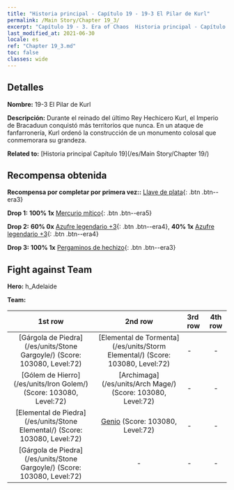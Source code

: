 ```yaml
---
title: "Historia principal - Capítulo 19 - 19-3 El Pilar de Kurl"
permalink: /Main Story/Chapter 19_3/
excerpt: "Capítulo 19 - 3. Era of Chaos  Historia principal - Capítulo 19_3. 19-3 El Pilar de Kurl"
last_modified_at: 2021-06-30
locale: es
ref: "Chapter 19_3.md"
toc: false
classes: wide
---
```


## Detalles

 **Nombre:** 19-3 El Pilar de Kurl

 **Descripción:** Durante el reinado del último Rey Hechicero Kurl, el Imperio de Bracaduun conquistó más territorios que nunca. En un ataque de fanfarronería, Kurl ordenó la construcción de un monumento colosal que conmemorara su grandeza.

 **Related to:** [Historia principal Capítulo 19](/es/Main Story/Chapter 19/)

## Recompensa obtenida

 **Recompensa por completar por primera vez::** [Llave de plata](/ItemsES/con_693/){: .btn .btn--era3}

 **Drop 1:** **100% 1x** [Mercurio mítico](/ItemsES/mat_63/){: .btn .btn--era5}

 **Drop 2:** **60% 0x** [Azufre legendario +3](/ItemsES/mat_57/){: .btn .btn--era4}, **40% 1x** [Azufre legendario +3](/ItemsES/mat_57/){: .btn .btn--era4}

 **Drop 3:** **100% 1x** [Pergaminos de hechizo](/ItemsES/con_694/){: .btn .btn--era3}


## Fight against Team
 **Hero:** h_Adelaide

 **Team:**


  | 1st row | 2nd row | 3rd row | 4th row |
  |:----:|:----:|:----|:----:|
  | [Gárgola de Piedra](/es/units/Stone Gargoyle/) (Score: 103080, Level:72)  | [Elemental de Tormenta](/es/units/Storm Elemental/) (Score: 103080, Level:72)  | - | - |
  | [Gólem de Hierro](/es/units/Iron Golem/) (Score: 103080, Level:72)  | [Archimaga](/es/units/Arch Mage/) (Score: 103080, Level:72)  | - | - |
  | [Elemental de Piedra](/es/units/Stone Elemental/) (Score: 103080, Level:72)  | [Genio](/es/units/Genie/) (Score: 103080, Level:72)  | - | - |
  | [Gárgola de Piedra](/es/units/Stone Gargoyle/) (Score: 103080, Level:72)  | - | - | - |


